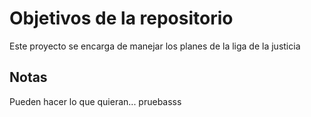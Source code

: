 # Objetivos de la repositorio

Este proyecto se encarga de manejar los planes de la liga de la justicia


## Notas
Pueden hacer lo que quieran...
pruebasss
